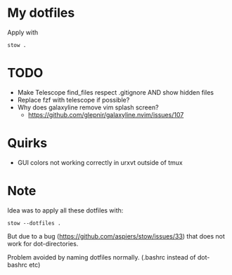 # My dotfiles
Apply with

    stow .

# TODO
* Make Telescope find_files respect .gitignore AND show hidden files
* Replace fzf with telescope if possible?
* Why does galaxyline remove vim splash screen?
    * https://github.com/glepnir/galaxyline.nvim/issues/107

# Quirks
* GUI colors not working correctly in urxvt outside of tmux

# Note
Idea was to apply all these dotfiles with:

	stow --dotfiles .

But due to a bug (https://github.com/aspiers/stow/issues/33) that does not work for dot-directories.

Problem avoided by naming dotfiles normally. (.bashrc instead of dot-bashrc etc)
